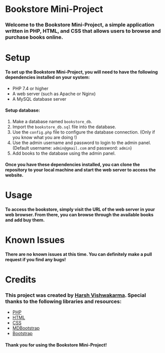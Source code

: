 # Bookstore Mini-Project

### Welcome to the Bookstore Mini-Project, a simple application written in PHP, HTML, and CSS that allows users to browse and purchase books online.

# Setup
#### To set up the Bookstore Mini-Project, you will need to have the following dependencies installed on your system:
- PHP 7.4 or higher
- A web server (such as Apache or Nginx)
- A MySQL database server
#### Setup database:
1. Make a database named `bookstore_db`.
2. Import the `bookstore_db.sql` file into the database.
3. Use the `config.php` file to configure the database connection. (Only if you know what you are doing !)
4. Use the admin username and password to login to the admin panel. (Default username: `admin@gmail.com` and password: `admin`)
5. Add books to the database using the admin panel.


#### Once you have these dependencies installed, you can clone the repository to your local machine and start the web server to access the website.

# Usage
#### To access the bookstore, simply visit the URL of the web server in your web browser. From there, you can browse through the available books and add buy them.

# Known Issues
#### There are no known issues at this time. You can definitely make a pull request if you find any bugs!

# Credits
### This project was created by [Harsh Vishwakarma](https://github.com/imhxrsh/). Special thanks to the following libraries and resources:
- [PHP](https://www.php.net/)
- [HTML](https://html.spec.whatwg.org/)
- [CSS](https://www.w3.org/Style/CSS/Overview.en.html)
- [MDBootstrap](https://mdbootstrap.com/)
- [Bootstrap](https://getbootstrap.com/)

#### Thank you for using the Bookstore Mini-Project!
